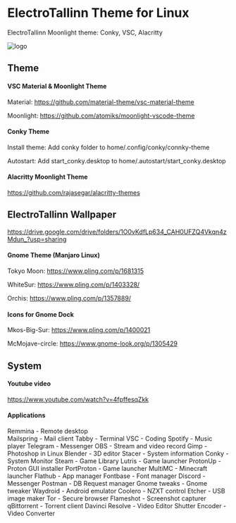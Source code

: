 # ElectroTallinn Theme for Linux
ElectroTallinn Moonlight theme: Conky, VSC, Alacritty

![logo](https://i.imgur.com/wMIcup2.png)

## Theme
#### VSC Material & Moonlight Theme
Material: https://github.com/material-theme/vsc-material-theme

Moonlight: https://github.com/atomiks/moonlight-vscode-theme

#### Conky Theme
Install theme: Add conky folder to home/.config/conky/connky-theme

Autostart: Add start_conky.desktop to home/.autostart/start_conky.desktop

#### Alacritty Moonlight Theme
https://github.com/rajasegar/alacritty-themes

## ElectroTallinn Wallpaper
https://drive.google.com/drive/folders/1O0vKdfLp634_CAH0UFZQ4Vkqn4zMdun_?usp=sharing


#### Gnome Theme (Manjaro Linux)
Tokyo Moon: https://www.pling.com/p/1681315

WhiteSur: https://www.pling.com/p/1403328/

Orchis: https://www.pling.com/p/1357889/

#### Icons for Gnome Dock
Mkos-Big-Sur: https://www.pling.com/p/1400021

McMojave-circle: https://www.gnome-look.org/p/1305429

## System

#### Youtube video
https://www.youtube.com/watch?v=4fpffesqZkk

#### Applications  
Remmina - Remote desktop  
Mailspring - Mail client
Tabby - Terminal
VSC - Coding
Spotify - Music player
Telegram - Messenger
OBS - Stream and video record
Gimp - Photoshop in Linux
Blender - 3D editor
Stacer - System information
Conky - System Monitor
Steam - Game Library
Lutris - Game launcher
ProtonUp - Proton GUI installer
PortProton - Game launcher
MultiMC - Minecraft launcher
Flathub - App manager
Fontbase - Font manager
Discord - Messenger
Postman - DB Request manager
Gnome tweaks - Gnome tweaker
Waydroid - Android emulator
Coolero - NZXT control
Etcher - USB image maker
Tor - Secure browser
Flameshot - Screenshot capturer
qBittorrent - Torrent client
Davinci Resolve - Video Editor
Shutter Encoder - Video Converter
